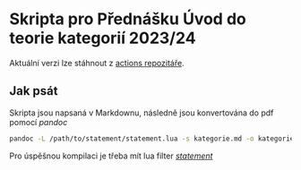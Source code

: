 # Skripta pro Přednášku Úvod do teorie kategorií 2023/24
Aktuální verzi lze stáhnout z [actions repozitáře](https://github.com/ondrachwiedziuk/Kategorie/actions).

## Jak psát
Skripta jsou napsaná v Markdownu, následně jsou konvertována do pdf pomocí *pandoc*

```bash
pandoc -L /path/to/statement/statement.lua -s kategorie.md -o kategorie.pdf
```

Pro úspěšnou kompilaci je třeba mít lua filter [*statement*](https://github.com/dialoa/statement)

